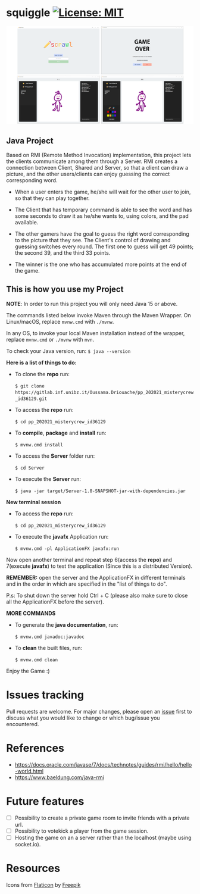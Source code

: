 # squiggle [![License: MIT](https://img.shields.io/badge/License-MIT-yellow.svg)](https://opensource.org/licenses/MIT)

![Image of Scrawl game](doc/Image-Game.png)

## Java Project

Based on RMI (Remote Method Invocation) implementation, this project lets the clients communicate among them through a Server.
RMI creates a connection between Client, Shared and Server, so that a client can draw a picture, and the other users/clients can enjoy guessing the correct corresponding word.

- When a user enters the game, he/she will wait for the other user to join, so that they can play together.

- The Client that has temporary command is able to see the word and has some seconds to draw it as he/she wants to, using colors, and the pad available.

- The other gamers have the goal to guess the right word corresponding to the picture that they see.
  The Client's control of drawing and guessing switches every round.
  The first one to guess will get 49 points; the second 39, and the third 33 points.

- The winner is the one who has accumulated more points at the end of the game.


## This is how you use my Project

**NOTE**: In order to run this project you will only need Java 15 or above.

The commands listed below invoke Maven through the Maven Wrapper. On Linux/macOS, replace
``mvnw.cmd`` with ``./mvnw``.

In any OS, to invoke your local Maven installation instead of the wrapper, replace
``mvnw.cmd`` or ``./mvnw`` with ``mvn``.

To check your Java version, run:
``
$ java --version
``

**Here is a list of things to do:**

  - To clone the **repo** run:

    ``
     $ git clone https://gitlab.inf.unibz.it/Oussama.Driouache/pp_202021_misterycrew_id36129.git
    ``
    

  - To access the **repo** run:

    ``
    $ cd pp_202021_misterycrew_id36129
    ``
    

  - To **compile**, **package** and **install** run:

    ``
    $ mvnw.cmd install
    ``
    

  - To access the **Server** folder run:

    ``
    $ cd Server
    ``
    

  - To execute the **Server** run:

    ``
    $ java -jar target/Server-1.0-SNAPSHOT-jar-with-dependencies.jar
    ``

**New terminal session**

  - To access the **repo** run:

    ``
    $ cd pp_202021_misterycrew_id36129
    ``
    

  - To execute the **javafx** Application run: 

    ``
    $ mvnw.cmd -pl ApplicationFX javafx:run
    ``
    
Now open another terminal and repeat step 6(access the **repo**) and 7(execute **javafx**) to test the application
(Since this is a distributed Version).

**REMEMBER:** open the server and the ApplicationFX in different terminals
and in the order in which are specified in the "list of things to do".

P.s: To shut down the server hold Ctrl + C (please also make sure to 
close all the ApplicationFX before the server).

**MORE COMMANDS**

- To generate the **java documentation**, run:

  ``
  $ mvnw.cmd javadoc:javadoc
  ``


- To **clean** the built files, run:

  ``
  $ mvnw.cmd clean
  ``

Enjoy the Game :)

# Issues tracking 

Pull requests are welcome. For major changes, please open an [issue](https://github.com/NinjaCoder90/squiggle/issues) first to discuss what you would like to change
or which bug/issue you encountered.

# References

- https://docs.oracle.com/javase/7/docs/technotes/guides/rmi/hello/hello-world.html
- https://www.baeldung.com/java-rmi

# Future features

- [ ] Possibility to create a private game room to invite friends with a private url.
- [ ] Possibility to votekick a player from the game session.
- [ ] Hosting the game on an a server rather than the localhost (maybe using socket.io).

# Resources

Icons from [Flaticon](https://www.flaticon.com/) by [Freepik](https://it.freepik.com/)
